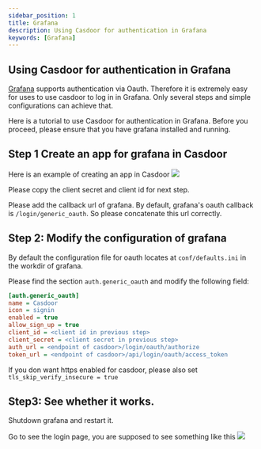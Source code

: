 ```yaml
---
sidebar_position: 1
title: Grafana
description: Using Casdoor for authentication in Grafana
keywords: [Grafana]
---
```

## Using Casdoor for authentication in Grafana

[Grafana](https://grafana.com/oss/grafana/) supports authentication via Oauth. Therefore it is extremely easy for uses to use casdoor to log in in Grafana. Only several steps and simple configurations can achieve that.

Here is a tutorial to use Casdoor for authentication in Grafana. Before you proceed, please ensure that you have grafana installed and running.

## Step 1 Create an app for grafana in Casdoor
Here is an example of creating an app in Casdoor
![](/img/grafana_1.png)

Please copy the client secret and client id for next step.

Please add the callback url of grafana. By default, grafana's oauth callback is `/login/generic_oauth`. So please concatenate this url correctly.

## Step 2: Modify the configuration of grafana
By default the configuration file for oauth locates at `conf/defaults.ini` in the workdir of grafana.

Please find the section `auth.generic_oauth` and modify the following field:
```ini
[auth.generic_oauth]
name = Casdoor
icon = signin
enabled = true
allow_sign_up = true
client_id = <client id in previous step>
client_secret = <client secret in previous step>
auth_url = <endpoint of casdoor>/login/oauth/authorize
token_url = <endpoint of casdoor>/api/login/oauth/access_token

```

If you don want https enabled for casdoor, please also set `tls_skip_verify_insecure = true`


## Step3: See whether it works.

Shutdown grafana and restart it.

Go to see the login page, you are supposed to see something like this
![](/img/grafana_2.png)



